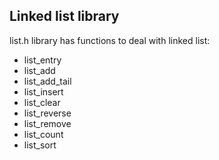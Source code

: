##  Linked list library

list.h library has functions to deal with linked list:
* list_entry
* list_add
* list_add_tail
* list_insert
* list_clear
* list_reverse
* list_remove
* list_count
* list_sort
